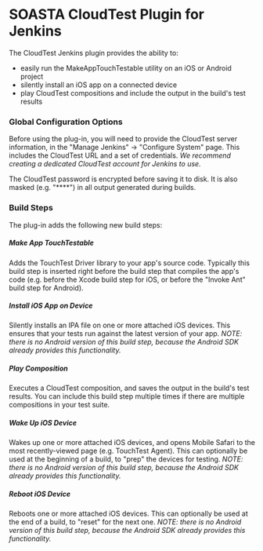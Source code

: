 # SOASTA CloudTest Plugin for Jenkins

The CloudTest Jenkins plugin provides the ability to:

* easily run the MakeAppTouchTestable utility on an iOS or Android project
* silently install an iOS app on a connected device
* play CloudTest compositions and include the output in the build's test results

### Global Configuration Options

Before using the plug-in, you will need to provide the CloudTest server information, in the "Manage Jenkins" -&gt; "Configure System" page.
This includes the CloudTest URL and a set of credentials.  _We recommend creating a dedicated CloudTest account for Jenkins to use._

The CloudTest password is encrypted before saving it to disk.  It is also masked (e.g. "\*\*\*\*") in all output generated during builds.

### Build Steps

The plug-in adds the following new build steps:

##### Make App TouchTestable
Adds the TouchTest Driver library to your app's source code.  Typically this build step is inserted right before the build step that compiles the app's code (e.g. before the Xcode build step for iOS, or before the "Invoke Ant" build step for Android).

##### Install iOS App on Device
Silently installs an IPA file on one or more attached iOS devices.  This ensures that your tests run against the latest version of your app.  _NOTE: there is no Android version of this build step, because the Android SDK already provides this functionality._

##### Play Composition
Executes a CloudTest composition, and saves the output in the build's test results.  You can include this build step multiple times if there are multiple compositions in your test suite.

##### Wake Up iOS Device
Wakes up one or more attached iOS devices, and opens Mobile Safari to the most recently-viewed page (e.g. TouchTest Agent).  This can optionally be used at the beginning of a build, to "prep" the devices for testing.  _NOTE: there is no Android version of this build step, because the Android SDK already provides this functionality._

##### Reboot iOS Device
Reboots one or more attached iOS devices.  This can optionally be used at the end of a build, to "reset" for the next one.  _NOTE: there is no Android version of this build step, because the Android SDK already provides this functionality._
